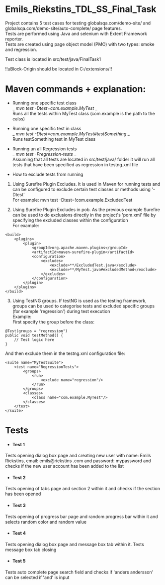 # Emils_Riekstins_TDL_SS_Final_Task

Project contains 5 test cases for testing globalsqa.com/demo-site/ and globalsqa.com/demo-site/auto-complete/ page features. <br>
Tests are performed using Java and selenium with Extent Framework reporter. <br>
Tests are created using page object model (PMO) with two types: smoke and regression. <br>

Test class is located in src/test/java/FinalTask1 <br>

!!uBlock-Origin should be located in C:/extensions/!! <br>

# Maven commands + explanation:
* Running one specific test class <br>
_ _mvn test -Dtest=com.example.MyTest_ _ <br>
Runs all the tests within MyTest class (com.example is the path to the calss)

* Running one specific test in class <br>
_ _mvn test -Dtest=com.example.MyTest#testSomething_ _ <br>
Runs testSomething test in MyTest class 

* Running un all Regression tests <br>
_ _mvn test -Pregression-tests_ _ <br>
Assuming that all tests are located in src/test/java/ folder it will run all tests that have been specified as regression in testng.xml file

* How to exclude tests from running
1) Using Surefire Plugin Excludes. It is used in Maven for running tests and can be configured to exclude certain test classes or methods using '-Dtest' <br>
For example: mvn test -Dtest=!com.example.ExcludedTest <br>

2) Using Surefire Plugin Excludes in pob. As the previous example Surefire can be used to do exclusions directly in the project's 'pom.xml' file by specifying the excluded classes within the configuration <br>
For example:
```
<build>
    <plugins>
        <plugin>
            <groupId>org.apache.maven.plugins</groupId>
            <artifactId>maven-surefire-plugin</artifactId>
            <configuration>
                <excludes>
                    <exclude>**/ExcludedTest.java</exclude>
                    <exclude>**/MyTest.java#excludedMethod</exclude>
                </excludes>
            </configuration>
        </plugin>
    </plugins>
</build>
```

3) Using TestNG groups. If testNG is used as the testing framework, groups can be used to categorise tests and excluded specific groups (for example 'regression') during test execution <br>
Example: <br>
First specify the group before the class: <br>
```
@Test(groups = "regression")
public void testMethod() {
    // Test logic here
}
```
And then exclude them in the testng.xml configuration file: <br>
```
<suite name="MyTestSuite">
    <test name="RegressionTests">
        <groups>
            <run>
                <exclude name="regression"/>
            </run>
        </groups>
        <classes>
            <class name="com.example.MyTest"/>
        </classes>
    </test>
</suite>
```

# Tests
* #### Test 1
Tests opening dialog box page and creating new user with name: Emils Riekstins, email: emils@riekstins .com and password: mypassword and checks if the new user account has been added to the list

* #### Test 2
Tests opening of tabs page and section 2 within it and checks if the section has been opened

* #### Test 3
Tests opening of progress bar page and random progress bar within it and selects random color and random value

* #### Test 4
Tests opening dialog box page and message box tab within it. Tests message box tab closing

* #### Test 5
Tests auto complete page search field and checks if 'anders andersson' can be selected if 'and' is input
